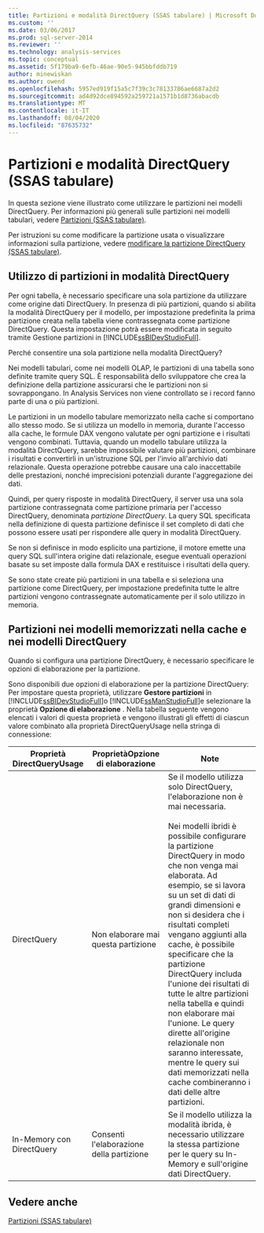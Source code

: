 ```yaml
---
title: Partizioni e modalità DirectQuery (SSAS tabulare) | Microsoft Docs
ms.custom: ''
ms.date: 03/06/2017
ms.prod: sql-server-2014
ms.reviewer: ''
ms.technology: analysis-services
ms.topic: conceptual
ms.assetid: 5f179ba9-6efb-46ae-90e5-945bbfddb719
author: minewiskan
ms.author: owend
ms.openlocfilehash: 5957ed919f15a5c7f39c3c78133786ae6687a2d2
ms.sourcegitcommit: ad4d92dce894592a259721a1571b1d8736abacdb
ms.translationtype: MT
ms.contentlocale: it-IT
ms.lasthandoff: 08/04/2020
ms.locfileid: "87635732"
---
```

# <a name="partitions-and-directquery-mode-ssas-tabular"></a>Partizioni e modalità DirectQuery (SSAS tabulare)
  In questa sezione viene illustrato come utilizzare le partizioni nei modelli DirectQuery. Per informazioni più generali sulle partizioni nei modelli tabulari, vedere [Partizioni &#40;SSAS tabulare&#41;](partitions-ssas-tabular.md).  
  
 Per istruzioni su come modificare la partizione usata o visualizzare informazioni sulla partizione, vedere [modificare la partizione DirectQuery &#40;SSAS tabulare&#41;](../change-the-directquery-partition-ssas-tabular.md).  
  
## <a name="using-partitions-in-directquery-mode"></a>Utilizzo di partizioni in modalità DirectQuery  
 Per ogni tabella, è necessario specificare una sola partizione da utilizzare come origine dati DirectQuery.  In presenza di più partizioni, quando si abilita la modalità DirectQuery per il modello, per impostazione predefinita la prima partizione creata nella tabella viene contrassegnata come partizione DirectQuery. Questa impostazione potrà essere modificata in seguito tramite Gestione partizioni in [!INCLUDE[ssBIDevStudioFull](../../includes/ssbidevstudiofull-md.md)].  
  
 Perché consentire una sola partizione nella modalità DirectQuery?  
  
 Nei modelli tabulari, come nei modelli OLAP, le partizioni di una tabella sono definite tramite query SQL. È responsabilità dello sviluppatore che crea la definizione della partizione assicurarsi che le partizioni non si sovrappongano. In Analysis Services non viene controllato se i record fanno parte di una o più partizioni.  
  
 Le partizioni in un modello tabulare memorizzato nella cache si comportano allo stesso modo. Se si utilizza un modello in memoria, durante l'accesso alla cache, le formule DAX vengono valutate per ogni partizione e i risultati vengono combinati. Tuttavia, quando un modello tabulare utilizza la modalità DirectQuery, sarebbe impossibile valutare più partizioni, combinare i risultati e convertirli in un'istruzione SQL per l'invio all'archivio dati relazionale. Questa operazione potrebbe causare una calo inaccettabile delle prestazioni, nonché imprecisioni potenziali durante l'aggregazione dei dati.  
  
 Quindi, per query risposte in modalità DirectQuery, il server usa una sola partizione contrassegnata come partizione primaria per l'accesso DirectQuery, denominata *partizione DirectQuery*.  La query SQL specificata nella definizione di questa partizione definisce il set completo di dati che possono essere usati per rispondere alle query in modalità DirectQuery.  
  
 Se non si definisce in modo esplicito una partizione, il motore emette una query SQL sull'intera origine dati relazionale, esegue eventuali operazioni basate su set imposte dalla formula DAX e restituisce i risultati della query.  
  
 Se sono state create più partizioni in una tabella e si seleziona una partizione come DirectQuery, per impostazione predefinita tutte le altre partizioni vengono contrassegnate automaticamente per il solo utilizzo in memoria.  
  
## <a name="partitions-in-cached-models-and-in-directquery-models"></a>Partizioni nei modelli memorizzati nella cache e nei modelli DirectQuery  
 Quando si configura una partizione DirectQuery, è necessario specificare le opzioni di elaborazione per la partizione.  
  
 Sono disponibili due opzioni di elaborazione per la partizione DirectQuery: Per impostare questa proprietà, utilizzare **Gestore partizioni** in [!INCLUDE[ssBIDevStudioFull](../../includes/ssbidevstudiofull-md.md)]o [!INCLUDE[ssManStudioFull](../../includes/ssmanstudiofull-md.md)]e selezionare la proprietà **Opzione di elaborazione** . Nella tabella seguente vengono elencati i valori di questa proprietà e vengono illustrati gli effetti di ciascun valore combinato alla proprietà DirectQueryUsage nella stringa di connessione:  
  
|Proprietà **DirectQueryUsage**|Proprietà**Opzione di elaborazione**|Note|  
|-----------------------------------|------------------------------------|-----------|  
|DirectQuery|Non elaborare mai questa partizione|Se il modello utilizza solo DirectQuery, l'elaborazione non è mai necessaria.<br /><br /> Nei modelli ibridi è possibile configurare la partizione DirectQuery in modo che non venga mai elaborata. Ad esempio, se si lavora su un set di dati di grandi dimensioni e non si desidera che i risultati completi vengano aggiunti alla cache, è possibile specificare che la partizione DirectQuery includa l'unione dei risultati di tutte le altre partizioni nella tabella e quindi non elaborare mai l'unione. Le query dirette all'origine relazionale non saranno interessate, mentre le query sui dati memorizzati nella cache combineranno i dati delle altre partizioni.|  
|In-Memory con DirectQuery|Consenti l'elaborazione della partizione|Se il modello utilizza la modalità ibrida, è necessario utilizzare la stessa partizione per le query su In-Memory e sull'origine dati DirectQuery.|  
  
## <a name="see-also"></a>Vedere anche  
 [Partizioni &#40;SSAS tabulare&#41;](partitions-ssas-tabular.md)  
  
  

